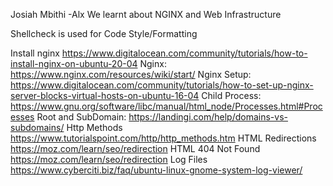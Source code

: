  Josiah Mbithi -Alx 
We learnt about NGINX and Web Infrastructure

Shellcheck is used for Code Style/Formatting

Install nginx
https://www.digitalocean.com/community/tutorials/how-to-install-nginx-on-ubuntu-20-04
Nginx: https://www.nginx.com/resources/wiki/start/
Nginx Setup: https://www.digitalocean.com/community/tutorials/how-to-set-up-nginx-server-blocks-virtual-hosts-on-ubuntu-16-04
Child Process: https://www.gnu.org/software/libc/manual/html_node/Processes.html#Processes
Root and SubDomain: https://landingi.com/help/domains-vs-subdomains/
Http Methods
https://www.tutorialspoint.com/http/http_methods.htm
HTML Redirections
https://moz.com/learn/seo/redirection
HTML 404 Not Found
https://moz.com/learn/seo/redirection
Log Files
https://www.cyberciti.biz/faq/ubuntu-linux-gnome-system-log-viewer/

